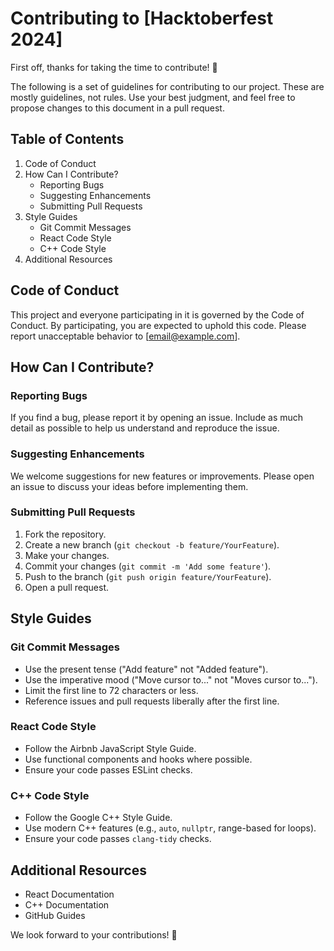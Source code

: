 # Contributing to [Hacktoberfest 2024]

First off, thanks for taking the time to contribute! 🎉

The following is a set of guidelines for contributing to our project. These are mostly guidelines, not rules. Use your best judgment, and feel free to propose changes to this document in a pull request.

## Table of Contents

1. Code of Conduct
2. How Can I Contribute?
    - Reporting Bugs
    - Suggesting Enhancements
    - Submitting Pull Requests
3. Style Guides
    - Git Commit Messages
    - React Code Style
    - C++ Code Style
4. Additional Resources

## Code of Conduct

This project and everyone participating in it is governed by the Code of Conduct. By participating, you are expected to uphold this code. Please report unacceptable behavior to [email@example.com].

## How Can I Contribute?

### Reporting Bugs

If you find a bug, please report it by opening an issue. Include as much detail as possible to help us understand and reproduce the issue.

### Suggesting Enhancements

We welcome suggestions for new features or improvements. Please open an issue to discuss your ideas before implementing them.

### Submitting Pull Requests

1. Fork the repository.
2. Create a new branch (`git checkout -b feature/YourFeature`).
3. Make your changes.
4. Commit your changes (`git commit -m 'Add some feature'`).
5. Push to the branch (`git push origin feature/YourFeature`).
6. Open a pull request.

## Style Guides

### Git Commit Messages

- Use the present tense ("Add feature" not "Added feature").
- Use the imperative mood ("Move cursor to..." not "Moves cursor to...").
- Limit the first line to 72 characters or less.
- Reference issues and pull requests liberally after the first line.

### React Code Style

- Follow the Airbnb JavaScript Style Guide.
- Use functional components and hooks where possible.
- Ensure your code passes ESLint checks.

### C++ Code Style

- Follow the Google C++ Style Guide.
- Use modern C++ features (e.g., `auto`, `nullptr`, range-based for loops).
- Ensure your code passes `clang-tidy` checks.

## Additional Resources

- React Documentation
- C++ Documentation
- GitHub Guides

We look forward to your contributions! 🚀
